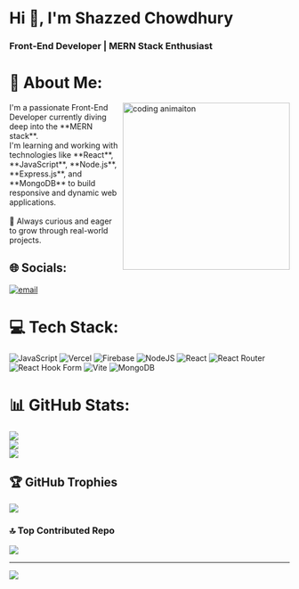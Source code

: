 <h1 align="left">Hi&nbsp;👋, I'm <strong>Shazzed Chowdhury</strong></h1>
<h3 align="left">Front‑End Developer&nbsp;| MERN Stack Enthusiast</h3>

# 💫 About Me:
<div align="left" height="400">
    <img align="right" alt="coding animaiton" width="300" height="auto" src="https://camo.githubusercontent.com/2366b34bb903c09617990fb5fff4622f3e941349e846ddb7e73df872a9d21233/68747470733a2f2f63646e2e6472696262626c652e636f6d2f75736572732f3733303730332f73637265656e73686f74732f363538313234332f6176656e746f2e676966" />
     I'm a passionate Front-End Developer currently diving deep into the **MERN stack**.  <br>I'm learning and working with technologies like **React**, **JavaScript**, **Node.js**, **Express.js**, and       **MongoDB** to build responsive and dynamic web applications.<br><br>🚀 Always curious and eager to grow through real-world projects.

</div>

## 🌐 Socials:
[![email](https://img.shields.io/badge/Email-D14836?logo=gmail&logoColor=white)](mailto:shazzed7656@gmail.com) 


# 💻 Tech Stack:
![JavaScript](https://img.shields.io/badge/javascript-%23323330.svg?style=for-the-badge&logo=javascript&logoColor=%23F7DF1E) ![Vercel](https://img.shields.io/badge/vercel-%23000000.svg?style=for-the-badge&logo=vercel&logoColor=white) ![Firebase](https://img.shields.io/badge/firebase-%23039BE5.svg?style=for-the-badge&logo=firebase) ![NodeJS](https://img.shields.io/badge/node.js-6DA55F?style=for-the-badge&logo=node.js&logoColor=white) ![React](https://img.shields.io/badge/react-%2320232a.svg?style=for-the-badge&logo=react&logoColor=%2361DAFB) ![React Router](https://img.shields.io/badge/React_Router-CA4245?style=for-the-badge&logo=react-router&logoColor=white) ![React Hook Form](https://img.shields.io/badge/React%20Hook%20Form-%23EC5990.svg?style=for-the-badge&logo=reacthookform&logoColor=white) ![Vite](https://img.shields.io/badge/vite-%23646CFF.svg?style=for-the-badge&logo=vite&logoColor=white) ![MongoDB](https://img.shields.io/badge/MongoDB-%234ea94b.svg?style=for-the-badge&logo=mongodb&logoColor=white)
# 📊 GitHub Stats:
![](https://github-readme-stats.vercel.app/api?username=ShazzedChowdhury&theme=merko&hide_border=true&include_all_commits=true&count_private=true)<br/>
![](https://nirzak-streak-stats.vercel.app/?user=ShazzedChowdhury&theme=merko&hide_border=true)<br/>
![](https://github-readme-stats.vercel.app/api/top-langs/?username=ShazzedChowdhury&theme=merko&hide_border=true&include_all_commits=true&count_private=true&layout=compact)

## 🏆 GitHub Trophies
![](https://github-profile-trophy.vercel.app/?username=ShazzedChowdhury&theme=radical&no-frame=true&no-bg=false&margin-w=4)

### 🔝 Top Contributed Repo
![](https://github-contributor-stats.vercel.app/api?username=ShazzedChowdhury&limit=5&theme=merko&combine_all_yearly_contributions=true)

---
[![](https://visitcount.itsvg.in/api?id=ShazzedChowdhury&icon=2&color=0)](https://visitcount.itsvg.in)
